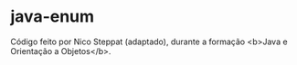 # java-enum
Código feito por Nico Steppat (adaptado), durante a formação &lt;b>Java e Orientação a Objetos&lt;/b>.
